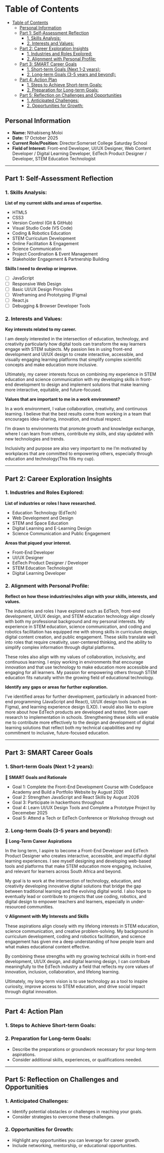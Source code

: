 # Table of Contents

- [Table of Contents](#table-of-contents)
  - [Personal Information](#personal-information)
  - [Part 1: Self-Assessment Reflection](#part-1-self-assessment-reflection)
    - [1. Skills Analysis:](#1-skills-analysis)
    - [2. Interests and Values:](#2-interests-and-values)
  - [Part 2: Career Exploration Insights](#part-2-career-exploration-insights)
    - [1. Industries and Roles Explored:](#1-industries-and-roles-explored)
    - [2. Alignment with Personal Profile:](#2-alignment-with-personal-profile)
  - [Part 3: SMART Career Goals](#part-3-smart-career-goals)
    - [1. Short-term Goals (Next 1-2 years):](#1-short-term-goals-next-1-2-years)
    - [2. Long-term Goals (3-5 years and beyond):](#2-long-term-goals-3-5-years-and-beyond)
  - [Part 4: Action Plan](#part-4-action-plan)
    - [1. Steps to Achieve Short-term Goals:](#1-steps-to-achieve-short-term-goals)
    - [2. Preparation for Long-term Goals:](#2-preparation-for-long-term-goals)
  - [Part 5: Reflection on Challenges and Opportunities](#part-5-reflection-on-challenges-and-opportunities)
    - [1. Anticipated Challenges:](#1-anticipated-challenges)
    - [2. Opportunities for Growth:](#2-opportunities-for-growth)

## Personal Information

- **Name:** Nthabiseng Moloi
- **Date:** 17 October 2025
- **Current Role/Position:** Director:Somerset College Saturday School
- **Field of Interest:** Front-end Developer, UI/UX Designer, Web Content Developer / Digital Learning Developer, EdTech Product Designer / Developer, STEM Education Technologist

---

## Part 1: Self-Assessment Reflection

### 1. Skills Analysis:

**List of my current skills and areas of expertise.**

- HTML5
- CSS3
- Version Control (Git & GitHub)
- Visual Studio Code (VS Code)
- Coding & Robotics Education
- STEM Curriculum Development
- Online Facilitation & Engagement
- Science Communication
- Project Coordination & Event Management
- Stakeholder Engagement & Partnership Building

**Skills I need to develop or improve.**

- [ ] JavaScript
- [ ] Responsive Web Design
- [ ] Basic UI/UX Design Principles
- [ ] Wireframing and Prototyping (Figma)
- [ ] React.js
- [ ] Debugging & Browser Developer Tools

### 2. Interests and Values:

**Key interests related to my career.**

I am deeply interested in the intersection of education, technology, and creativity particularly how digital tools can transform the way learners engage with STEM subjects. My passion lies in using front-end development and UI/UX design to create interactive, accessible, and visually engaging learning platforms that simplify complex scientific concepts and make education more inclusive.

Ultimately, my career interests focus on combining my experience in STEM education and science communication with my developing skills in front-end development to design and implement solutions that make learning more interactive, equitable, and future-focused.

**Values that are important to me in a work environment?**

In a work environment, I value collaboration, creativity, and continuous learning. I believe that the best results come from working in a team that encourages idea-sharing, innovation, and mutual respect.

I’m drawn to environments that promote growth and knowledge exchange, where I can learn from others, contribute my skills, and stay updated with new technologies and trends.

Inclusivity and purpose are also very important to me I’m motivated by workplaces that are committed to empowering others, especially through education and technology(This fills my cup).

---

## Part 2: Career Exploration Insights

### 1. Industries and Roles Explored:

**List of industries or roles I have researched.**

- Education Technology (EdTech)
- Web Development and Design
- STEM and Space Education
- Digital Learning and E-Learning Design
- Science Communication and Public Engagement

**Areas that piqued your interest.**

- Front-End Developer
- UI/UX Designer
- EdTech Product Designer / Developer
- STEM Education Technologist
- Digital Learning Developer

### 2. Alignment with Personal Profile:

**Reflect on how these industries/roles align with your skills, interests, and values.**

The industries and roles I have explored such as EdTech, front-end development, UI/UX design, and STEM education technology align closely with both my professional background and my personal interests. My experience in STEM education, science communication, and coding and robotics facilitation has equipped me with strong skills in curriculum design, digital content creation, and public engagement. These skills translate well into roles that require creativity, user-centered thinking, and the ability to simplify complex information through digital platforms.

These roles also align with my values of collaboration, inclusivity, and continuous learning. I enjoy working in environments that encourage innovation and that use technology to make education more accessible and engaging for all learners. My passion for empowering others through STEM education fits naturally within the growing field of educational technology.

**Identify any gaps or areas for further exploration.**

I’ve identified areas for further development, particularly in advanced front-end programming (JavaScript and React), UI/UX design tools (such as Figma), and learning experience design (LXD). I would also like to explore more about how EdTech products are developed and tested, from user research to implementation in schools. Strengthening these skills will enable me to contribute more effectively to the design and development of digital learning solutions that reflect both my technical capabilities and my commitment to inclusive, future-focused education.

---

## Part 3: SMART Career Goals

### 1. Short-term Goals (Next 1-2 years):

**🎯 SMART Goals and Rationale**

- Goal 1: Complete the Front-End Development Course with CodeSpace Academy and Build a Portfolio Website by August 2026
- Goal 2: Strengthen JavaScript and React Skills by August 2026
- Goal 3: Participate in hackerthons throughout
- Goal 4: Learn UI/UX Design Tools and Complete a Prototype Project by Decemeber 2025
- Goal 5: Attend a Tech or EdTech Conference or Workshop through out

### 2. Long-term Goals (3-5 years and beyond):

**🌠 Long-Term Career Aspirations**

In the long term, I aspire to become a Front-End Developer and EdTech Product Designer who creates interactive, accessible, and impactful digital learning experiences. I see myself designing and developing web-based tools and platforms that make STEM education more engaging, inclusive, and relevant for learners across South Africa and beyond.

My goal is to work at the intersection of technology, education, and creativity developing innovative digital solutions that bridge the gap between traditional learning and the evolving digital world. I also hope to eventually lead or contribute to projects that use coding, robotics, and digital design to empower teachers and learners, especially in under-resourced communities.

**💡 Alignment with My Interests and Skills**

These aspirations align closely with my lifelong interests in STEM education, science communication, and creative problem-solving. My background in curriculum development, coding and robotics facilitation, and science engagement has given me a deep understanding of how people learn and what makes educational content effective.

By combining these strengths with my growing technical skills in front-end development, UI/UX design, and digital learning design, I can contribute meaningfully to the EdTech industry a field that reflects my core values of innovation, inclusion, collaboration, and lifelong learning.

Ultimately, my long-term vision is to use technology as a tool to inspire curiosity, improve access to STEM education, and drive social impact through digital innovation.

---

## Part 4: Action Plan

### 1. Steps to Achieve Short-term Goals:

### 2. Preparation for Long-term Goals:

- Describe the preparations or groundwork necessary for your long-term aspirations.
- Consider additional skills, experiences, or qualifications needed.

---

## Part 5: Reflection on Challenges and Opportunities

### 1. Anticipated Challenges:

- Identify potential obstacles or challenges in reaching your goals.
- Consider strategies to overcome these challenges.

### 2. Opportunities for Growth:

- Highlight any opportunities you can leverage for career growth.
- Include networking, mentorship, or educational opportunities.
